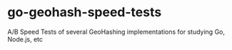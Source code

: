 go-geohash-speed-tests
======================

A/B Speed Tests of several GeoHashing implementations for studying Go, Node.js, etc 
